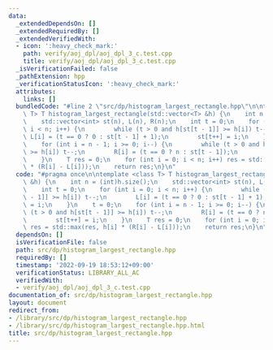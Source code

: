 ```yaml
---
data:
  _extendedDependsOn: []
  _extendedRequiredBy: []
  _extendedVerifiedWith:
  - icon: ':heavy_check_mark:'
    path: verify/aoj_dpl/aoj_dpl_3_c.test.cpp
    title: verify/aoj_dpl/aoj_dpl_3_c.test.cpp
  _isVerificationFailed: false
  _pathExtension: hpp
  _verificationStatusIcon: ':heavy_check_mark:'
  attributes:
    links: []
  bundledCode: "#line 2 \"src/dp/histogram_largest_rectangle.hpp\"\n\ntemplate <class\
    \ T> T histogram_largest_rectangle(std::vector<T> &h) {\n    int n = (int)h.size();\n\
    \    std::vector<int> st(n), L(n), R(n);\n    int t = 0;\n    for (int i = 0;\
    \ i < n; i++) {\n        while (t > 0 and h[st[t - 1]] >= h[i]) t--;\n       \
    \ L[i] = (t == 0 ? 0 : st[t - 1] + 1);\n        st[t++] = i;\n    }\n    t = 0;\n\
    \    for (int i = n - 1; i >= 0; i--) {\n        while (t > 0 and h[st[t - 1]]\
    \ >= h[i]) t--;\n        R[i] = (t == 0 ? n : st[t - 1]);\n        st[t++] = i;\n\
    \    }\n    T res = 0;\n    for (int i = 0; i < n; i++) res = std::max(res, h[i]\
    \ * (R[i] - L[i]));\n    return res;\n}\n"
  code: "#pragma once\n\ntemplate <class T> T histogram_largest_rectangle(std::vector<T>\
    \ &h) {\n    int n = (int)h.size();\n    std::vector<int> st(n), L(n), R(n);\n\
    \    int t = 0;\n    for (int i = 0; i < n; i++) {\n        while (t > 0 and h[st[t\
    \ - 1]] >= h[i]) t--;\n        L[i] = (t == 0 ? 0 : st[t - 1] + 1);\n        st[t++]\
    \ = i;\n    }\n    t = 0;\n    for (int i = n - 1; i >= 0; i--) {\n        while\
    \ (t > 0 and h[st[t - 1]] >= h[i]) t--;\n        R[i] = (t == 0 ? n : st[t - 1]);\n\
    \        st[t++] = i;\n    }\n    T res = 0;\n    for (int i = 0; i < n; i++)\
    \ res = std::max(res, h[i] * (R[i] - L[i]));\n    return res;\n}\n"
  dependsOn: []
  isVerificationFile: false
  path: src/dp/histogram_largest_rectangle.hpp
  requiredBy: []
  timestamp: '2022-09-19 18:53:12+09:00'
  verificationStatus: LIBRARY_ALL_AC
  verifiedWith:
  - verify/aoj_dpl/aoj_dpl_3_c.test.cpp
documentation_of: src/dp/histogram_largest_rectangle.hpp
layout: document
redirect_from:
- /library/src/dp/histogram_largest_rectangle.hpp
- /library/src/dp/histogram_largest_rectangle.hpp.html
title: src/dp/histogram_largest_rectangle.hpp
---
```

